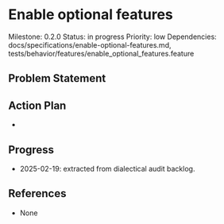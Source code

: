 # Enable optional features
Milestone: 0.2.0
Status: in progress
Priority: low
Dependencies: docs/specifications/enable-optional-features.md, tests/behavior/features/enable_optional_features.feature

## Problem Statement
<description>


## Action Plan
- <tasks>

## Progress
- 2025-02-19: extracted from dialectical audit backlog.

## References
- None
